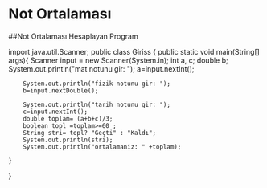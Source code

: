 # Not Ortalaması
##Not Ortalaması Hesaplayan Program


import java.util.Scanner;
public class Giriss {
    public static void main(String[] args){
        Scanner input = new Scanner(System.in);
         int a, c;
        double b;
        System.out.println("mat notunu gir: ");
        a=input.nextInt();

        System.out.println("fizik notunu gir: ");
        b=input.nextDouble();

        System.out.println("tarih notunu gir: ");
        c=input.nextInt();
        double toplam= (a+b+c)/3;
        boolean topl =toplam>=60 ;
        String stri= topl? "Geçti" : "Kaldı";
        System.out.println(stri);
        System.out.println("ortalamaniz: " +toplam);

    }
}
